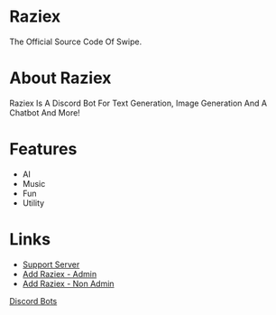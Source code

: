 # Raziex
 The Official Source Code Of Swipe.

# About Raziex
Raziex Is A Discord Bot For Text Generation, Image Generation And A Chatbot And More!

# Features
 - AI
 - Music
 - Fun
 - Utility

# Links
 - [Support Server](https://discord.gg/G5Tj96UmHs)
 - [Add Raziex - Admin](https://discord.com/oauth2/authorize?client_id=1205684566292041800&permissions=8&scope=bot+applications.commands)
 - [Add Raziex - Non Admin](https://discord.com/oauth2/authorize?client_id=1205684566292041800&permissions=10982197165175&scope=bot+applications.commands)


[Discord Bots](https://top.gg/api/widget/upvotes/1205684566292041800.svg)
